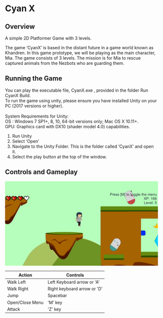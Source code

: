 # Cyan X #

## Overview ##
A simple 2D Platformer Game with 3 levels.

The game ‘CyanX’ is based in the distant future in a game world known as Khandren.
In this game prototype, we will be playing as the main character, Mia. The game
consists of 3 levels. The mission is for Mia to rescue captured animals from
the Nezbots who are guarding them.

## Running the Game ##
You can play the executable file, CyanX.exe , provided in the folder Run CyanX Build.\
To run the game using unity, please ensure you have installed Unity on your PC (2017
versions or higher).\
\
System Requirements for Unity:\
OS : Windows 7 SP1+, 8, 10, 64-bit versions only; Mac OS X 10.11+.\
GPU: Graphics card with DX10 (shader model 4.0) capabilities.

1. Run Unity
2. Select ‘Open’
3. Navigate to the Unity Folder. This is the folder called ‘CyanX’ and open it.
4. Select the play button at the top of the window.

## Controls and Gameplay ##

![Alt text](Images/Capture.PNG?raw=true "Gameplay")

Action  	  	| Controls
--------------- | -------------
Walk Left 	  	| Left Keyboard arrow or 'A'
Walk Right	  	| Right keyboard arrow or 'D'
Jump		  	| Spacebar
Open/Close Menu | 'M' key
Attack			| 'Z' key



